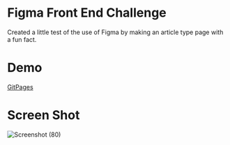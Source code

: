 # Figma Front End Challenge
Created a little test of the use of Figma by making an article type page with a fun fact.

# Demo

[GitPages](https://groyseth.github.io/Figma-Front-End-Challenge/)

# Screen Shot
![Screenshot (80)](https://user-images.githubusercontent.com/90479839/168720769-c8c20c31-7357-4645-bbe9-2bbb401fe60a.png)
